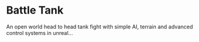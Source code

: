 # Battle Tank
An open world head to head tank fight with simple AI, terrain and advanced control systems in unreal...
